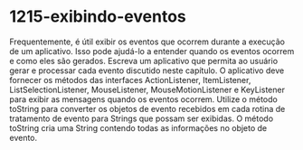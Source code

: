 # 1215-exibindo-eventos
Frequentemente, é útil exibir os eventos que ocorrem durante a execução de um aplicativo. Isso pode ajudá-lo a entender
quando os eventos ocorrem e como eles são gerados. Escreva um aplicativo que permita ao usuário gerar e processar cada evento discutido
neste capítulo. O aplicativo deve fornecer os métodos das interfaces ActionListener, ItemListener, ListSelectionListener,
MouseListener, MouseMotionListener e KeyListener para exibir as mensagens quando os eventos ocorrem. Utilize o método
toString para converter os objetos de evento recebidos em cada rotina de tratamento de evento para Strings que possam ser exibidas.
O método toString cria uma String contendo todas as informações no objeto de evento.
